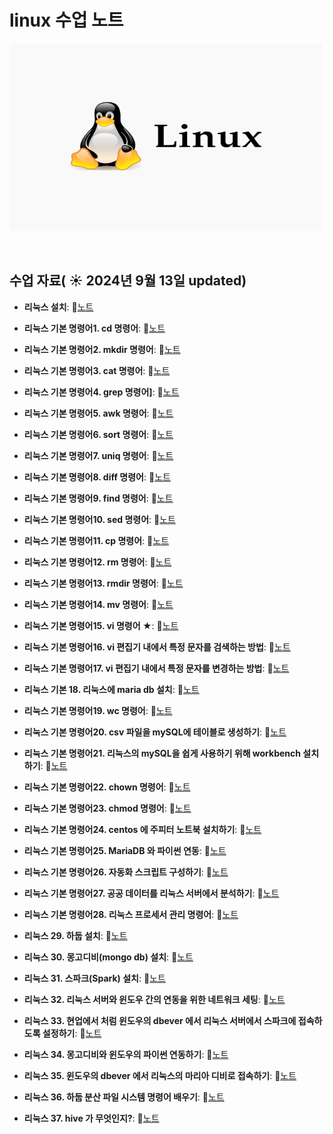 # linux 수업 노트

<img src="linux.png" width="500" height="300">

&nbsp;

## 수업 자료( ☀️ 2024년 9월 13일 updated)



- **리눅스 설치**:  📄[노트](https://www.notion.so/d22ae3d602094db6a3ab26cbfc034b83)
  &nbsp;

- **리눅스 기본 명령어1. cd 명령어**:  📄[노트](https://www.notion.so/1-cd-10bdf982be6580aba53cf9ba414f5351?pvs=21)

- **리눅스 기본 명령어2. mkdir 명령어**:  📄[노트](https://www.notion.so/2-mkdir-10bdf982be6580749ab4fe16d10e4a71?pvs=21)

- **리눅스 기본 명령어3. cat 명령어**:  📄[노트](https://www.notion.so/3-cat-10bdf982be6580408516cdbffa892ec2?pvs=21)

- **리눅스 기본 명령어4. grep 명령어]**:  📄[노트](https://www.notion.so/4-grep-10bdf982be658018ad42e31a9bea07d0?pvs=21)

- **리눅스 기본 명령어5. awk 명령어**:  📄[노트](https://www.notion.so/5-awk-10bdf982be6580f7af9cf753d38089ac?pvs=21)

- **리눅스 기본 명령어6. sort 명령어**:  📄[노트](https://www.notion.so/6-sort-10bdf982be65804ca774d55cf35501b4?pvs=21)

- **리눅스 기본 명령어7. uniq 명령어**:  📄[노트](https://www.notion.so/7-uniq-10bdf982be6580edb39def214707fd9c?pvs=21)

- **리눅스 기본 명령어8. diff 명령어**:  📄[노트](https://www.notion.so/8-diff-10bdf982be6580b48a0fd3e2b84b9d23?pvs=21)

- **리눅스 기본 명령어9. find 명령어**:  📄[노트](https://www.notion.so/9-find-10bdf982be65804bab24f66e2dbaaf43?pvs=21)

- **리눅스 기본 명령어10. sed 명령어**:  📄[노트](https://www.notion.so/10-sed-10bdf982be6580ac98a1da60536ed402?pvs=21)

- **리눅스 기본 명령어11. cp 명령어**:  📄[노트](https://www.notion.so/11-cp-57902065b9f54c13890a39908e82773c?pvs=21)

- **리눅스 기본 명령어12. rm 명령어**:  📄[노트](https://www.notion.so/12-rm-10bdf982be6580169481e92386173132?pvs=21)

- **리눅스 기본 명령어13. rmdir 명령어**:  📄[노트](https://www.notion.so/13-rmdir-10bdf982be658001ba0ad02ba5e7bb86?pvs=21)

- **리눅스 기본 명령어14. mv 명령어**:  📄[노트](https://www.notion.so/14-mv-10bdf982be6580f7accedcd2d11f7e04?pvs=21)

- **리눅스 기본 명령어15. vi 명령어 ★**:  📄[노트](https://www.notion.so/15-vi-10bdf982be6580e5a073dbba35ae0ba0?pvs=21)

- **리눅스 기본 명령어16. vi 편집기 내에서 특정 문자를 검색하는 방법**:  📄[노트](https://www.notion.so/16-vi-10bdf982be6580d0a5d9e05fbf5be349?pvs=21)

- **리눅스 기본 명령어17. vi 편집기 내에서 특정 문자를 변경하는 방법**:  📄[노트](https://www.notion.so/17-vi-10bdf982be65804591f3c721b0217ace?pvs=21)

- **리눅스 기본 18. 리눅스에 maria db 설치**:  📄[노트](https://www.notion.so/18-maria-db-10bdf982be65808394a0ccb4b1520ebb?pvs=21)

- **리눅스 기본 명령어19. wc 명령어**:  📄[노트](https://www.notion.so/19-wc-10bdf982be6580e2b5ffd69d11252b9b?pvs=21)

- **리눅스 기본 명령어20. csv 파일을 mySQL에 테이블로 생성하기**:  📄[노트](https://www.notion.so/20-csv-mySQL-10bdf982be6580fc9589f18b337988c2?pvs=21)

- **리눅스 기본 명령어21. 리눅스의 mySQL을 쉽게 사용하기 위해 workbench 설치하기**:  📄[노트](https://www.notion.so/21-mySQL-workbench-10bdf982be658095a823c4b2d22d11fd?pvs=21)

- **리눅스 기본 명령어22. chown 명령어**:  📄[노트](https://www.notion.so/22-chown-3860d7a766064051a9b37e665fda556c?pvs=21)

- **리눅스 기본 명령어23. chmod 명령어**:  📄[노트](https://www.notion.so/23-chmod-10bdf982be6580c0a72fc9a9892a2116?pvs=21)

- **리눅스 기본 명령어24.  centos 에 주피터 노트북 설치하기**:  📄[노트](https://www.notion.so/24-centos-10bdf982be6580108015f4d178420ec4?pvs=21)

- **리눅스 기본 명령어25. MariaDB 와 파이썬 연동**:  📄[노트](https://www.notion.so/25-MariaDB-cdabccb10f4343678ce7582647e278a8?pvs=21)

- **리눅스 기본 명령어26. 자동화 스크립트 구성하기**:  📄[노트](https://www.notion.so/26-10bdf982be658038b78be597d5319304?pvs=21)

- **리눅스 기본 명령어27. 공공 데이터를 리눅스 서버에서 분석하기**:  📄[노트](https://www.notion.so/27-4b0b7e6ad48f4993bd8ca0f1d700ec83?pvs=21)

- **리눅스 기본 명령어28. 리눅스 프로세서 관리 명령어**:  📄[노트](https://www.notion.so/28-10bdf982be65806a9183f8c82179dde2?pvs=21)

- **리눅스 29. 하둡 설치**:  📄[노트](https://www.notion.so/29-b4c24b66b41a4ff481ec826b5376c71a?pvs=21)

- **리눅스 30. 몽고디비(mongo db) 설치**:  📄[노트](https://www.notion.so/30-mongo-db-10bdf982be658038805ad7b70247ad6a?pvs=21)

- **리눅스 31. 스파크(Spark) 설치**:  📄[노트](https://www.notion.so/31-Spark-10cdf982be65803ca8fceb27db87e279?pvs=21)

- **리눅스 32. 리눅스 서버와 윈도우 간의 연동을 위한 네트워크 세팅**:  📄[노트](https://www.notion.so/32-10ddf982be6580bd9d6debe57ac5e399?pvs=21)

- **리눅스 33. 현업에서 처럼 윈도우의 dbever 에서 리눅스 서버에서 스파크에 접속하도록 설정하기**:  📄[노트](https://www.notion.so/33-dbever-10ddf982be6580eab489dbe0673687e4?pvs=21)

- **리눅스 34. 몽고디비와 윈도우의 파이썬 연동하기**:  📄[노트](https://www.notion.so/34-10ddf982be6580ac9465cdf778460470?pvs=21)

- **리눅스 35. 윈도우의 dbever 에서 리눅스의 마리아 디비로 접속하기**:  📄[노트](https://www.notion.so/35-dbever-10ddf982be658059b9eaff50b55ba122?pvs=21)

- **리눅스 36. 하둡 분산 파일 시스템 명령어 배우기**:  📄[노트](https://www.notion.so/36-10ddf982be6580559f83ef265e1028dd?pvs=21)

- **리눅스 37. hive 가 무엇인지?**:  📄[노트](https://www.notion.so/37-hive-10ddf982be6580e5b2c2eef8822373a9?pvs=21)
